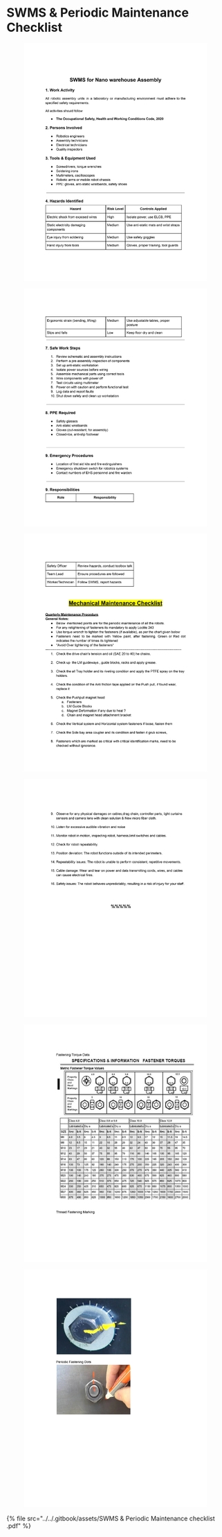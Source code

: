 # SWMS & Periodic Maintenance Checklist

<figure><img src="../../.gitbook/assets/SWMS &#x26; Periodic Maintenance checklist _page-0001.jpg" alt="" width="563"><figcaption></figcaption></figure>

<figure><img src="../../.gitbook/assets/SWMS &#x26; Periodic Maintenance checklist _page-0002.jpg" alt="" width="563"><figcaption></figcaption></figure>

<figure><img src="../../.gitbook/assets/SWMS &#x26; Periodic Maintenance checklist _page-0003.jpg" alt="" width="563"><figcaption></figcaption></figure>

<figure><img src="../../.gitbook/assets/SWMS &#x26; Periodic Maintenance checklist _page-0004.jpg" alt="" width="563"><figcaption></figcaption></figure>

<figure><img src="../../.gitbook/assets/SWMS &#x26; Periodic Maintenance checklist _page-0005.jpg" alt="" width="563"><figcaption></figcaption></figure>

<figure><img src="../../.gitbook/assets/SWMS &#x26; Periodic Maintenance checklist _page-0006.jpg" alt="" width="563"><figcaption></figcaption></figure>

{% file src="../../.gitbook/assets/SWMS & Periodic Maintenance checklist .pdf" %}
